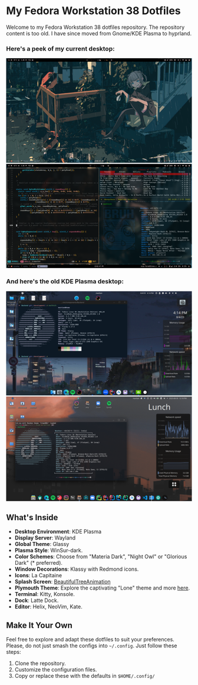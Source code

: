 # My Fedora Workstation 38 Dotfiles

Welcome to my Fedora Workstation 38 dotfiles repository.
The repository content is too old. I have since moved from Gnome/KDE Plasma to hyprland.

### Here's a peek of my current desktop:
![Current Desktop](https://raw.githubusercontent.com/martian0x80/dotfiles/master/Pictures/hyprland_rice1.png)
![Current Desktop](https://raw.githubusercontent.com/martian0x80/dotfiles/master/Pictures/hyprland_rice0.png)

### And here's the old KDE Plasma desktop:
![KDE Desktop](https://raw.githubusercontent.com/martian0x80/dotfiles/master/Pictures/Screenshot_20230804_161433-1.png "Take a peek")
![KDE Desktop](https://raw.githubusercontent.com/martian0x80/dotfiles/master/Pictures/Screenshot_20230830_121849-obfuscated.png "Take a peek")

## What's Inside

- **Desktop Environment**: KDE Plasma
- **Display Server**: Wayland
- **Global Theme**: Glassy
- **Plasma Style**: WinSur-dark.
- **Color Schemes**: Choose from "Materia Dark", "Night Owl" or "Glorious Dark" (\* preferred).
- **Window Decorations**: Klassy with Redmond icons.
- **Icons**: La Capitaine
- **Splash Screen**: [BeautifulTreeAnimation](https://store.kde.org/p/1433200)
- **Plymouth Theme**: Explore the captivating "Lone" theme and more [here](https://github.com/adi1090x/plymouth-themes).
- **Terminal**: Kitty, Konsole.
- **Dock**: Latte Dock.
- **Editor**: Helix, NeoVim, Kate.

## Make It Your Own

Feel free to explore and adapt these dotfiles to suit your preferences. Please, do not just smash the configs into `~/.config`. Just follow these steps:

1. Clone the repository.
2. Customize the configuration files.
3. Copy or replace these with the defaults in ```$HOME/.config/```
